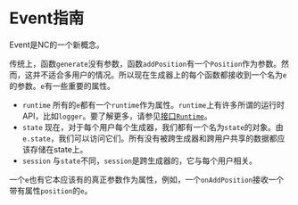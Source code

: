 # Event指南 #

Event是NC的一个新概念。

传统上，函数`generate`没有参数，函数`addPosition`有一个`Position`作为参数。然而，这并不适合多用户的情况。所以现在生成器上的每个函数都接收到一个名为`e`的参数。`e`有一些重要的属性。

* `runtime`
  所有的`e`都有一个`runtime`作为属性。`runtime`上有许多所谓的运行时API，比如`logger`。要了解更多，请参见[接口`Runtime`](interface-runtime.md)。
* `state`
  现在，对于每个用户每个生成器，我们都有一个名为`state`的对象。由`e.state`，我们可以访问它们。所有没有被跨生成器和跨用户共享的数据都应该存储在state上。
* `session`
  与`state`不同，`session`是跨生成器的，它与每个用户相关。

一个`e`也有它本应该有的真正参数作为属性，例如，一个`onAddPosition`接收一个带有属性`position`的`e`。
